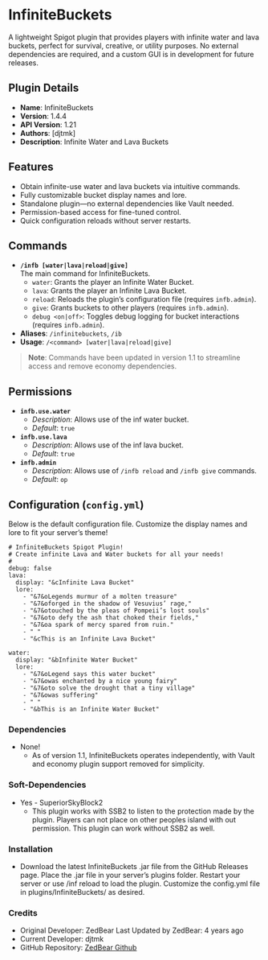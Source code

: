 # InfiniteBuckets

A lightweight Spigot plugin that provides players with infinite water and lava buckets, perfect for survival, creative, or utility purposes. No external dependencies are required, and a custom GUI is in development for future releases.

## Plugin Details

- **Name**: InfiniteBuckets
- **Version**: 1.4.4
- **API Version**: 1.21
- **Authors**: [djtmk]
- **Description**: Infinite Water and Lava Buckets

## Features

- Obtain infinite-use water and lava buckets via intuitive commands.
- Fully customizable bucket display names and lore.
- Standalone plugin—no external dependencies like Vault needed.
- Permission-based access for fine-tuned control.
- Quick configuration reloads without server restarts.

## Commands

- **` /infb [water|lava|reload|give] `**  
  The main command for InfiniteBuckets.
    - `water`: Grants the player an Infinite Water Bucket.
    - `lava`: Grants the player an Infinite Lava Bucket.
    - `reload`: Reloads the plugin’s configuration file (requires `infb.admin`).
    - `give`: Grants buckets to other players (requires `infb.admin`).
    - `debug <on|off>`: Toggles debug logging for bucket interactions (requires `infb.admin`).
- **Aliases**: `/infinitebuckets`, `/ib`
- **Usage**: `/<command> [water|lava|reload|give]`

> **Note**: Commands have been updated in version 1.1 to streamline access and remove economy dependencies.

## Permissions

- **`infb.use.water`**
    - *Description*: Allows use of the inf water bucket.
    - *Default*: `true`
- **`infb.use.lava`**
    - *Description*: Allows use of the inf lava bucket.
    - *Default*: `true`
- **`infb.admin`**
    - *Description*: Allows use of `/infb reload` and `/infb give` commands.
    - *Default*: `op`

## Configuration (`config.yml`)

Below is the default configuration file. Customize the display names and lore to fit your server’s theme!

```
# InfiniteBuckets Spigot Plugin!
# Create infinite Lava and Water buckets for all your needs!
#
debug: false
lava:
  display: "&cInfinite Lava Bucket"
  lore:
    - "&7&oLegends murmur of a molten treasure"
    - "&7&oforged in the shadow of Vesuvius’ rage,"
    - "&7&otouched by the pleas of Pompeii’s lost souls"
    - "&7&oto defy the ash that choked their fields,"
    - "&7&oa spark of mercy spared from ruin."
    - " "
    - "&cThis is an Infinite Lava Bucket"

water:
  display: "&bInfinite Water Bucket"
  lore:
    - "&7&oLegend says this water bucket"
    - "&7&owas enchanted by a nice young fairy"
    - "&7&oto solve the drought that a tiny village"
    - "&7&owas suffering"
    - " "
    - "&bThis is an Infinite Water Bucket"
  ```
### Dependencies
- None!
  * As of version 1.1, InfiniteBuckets operates independently, with Vault and economy plugin support removed for simplicity.

### Soft-Dependencies
- Yes - SuperiorSkyBlock2 
  * This plugin works with SSB2 to listen to the protection made by the plugin. Players can not place on other peoples island with out permission. This plugin can work without SSB2 as well. 

### Installation
* Download the latest InfiniteBuckets .jar file from the GitHub Releases page.
    Place the .jar file in your server’s plugins folder.
    Restart your server or use /inf reload to load the plugin.
    Customize the config.yml file in plugins/InfiniteBuckets/ as desired.

### Credits
- Original Developer: ZedBear
    Last Updated by ZedBear: 4 years ago
-    Current Developer: djtmk
-    GitHub Repository: [ZedBear Github](https://github.com/ZedBear/InfiniteBuckets)
